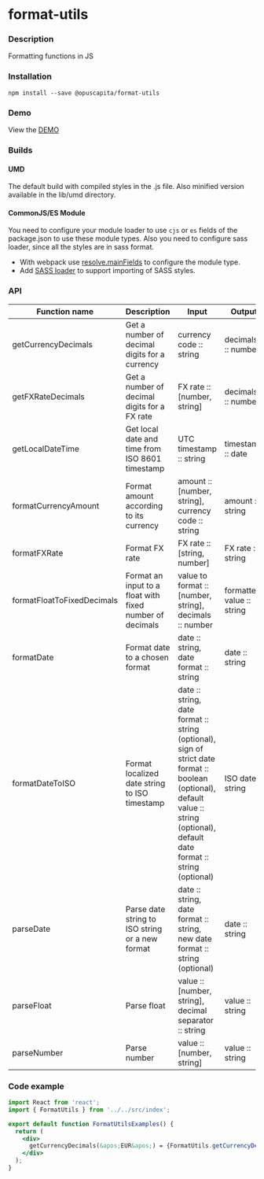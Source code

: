 # format-utils

### Description
Formatting functions in JS

### Installation
```
npm install --save @opuscapita/format-utils
```

### Demo
View the [DEMO](https://opuscapita.github.io/format-utils)

### Builds
#### UMD
The default build with compiled styles in the .js file. Also minified version available in the lib/umd directory.
#### CommonJS/ES Module
You need to configure your module loader to use `cjs` or `es` fields of the package.json to use these module types.
Also you need to configure sass loader, since all the styles are in sass format.
* With webpack use [resolve.mainFields](https://webpack.js.org/configuration/resolve/#resolve-mainfields) to configure the module type.
* Add [SASS loader](https://github.com/webpack-contrib/sass-loader) to support importing of SASS styles.

### API
| Function name            | Description                                     | Input                                   | Output             | 
| ------------------------ | ----------------------------------------------- | ----------------------------------------| ------------------ |
| getCurrencyDecimals      | Get a number of decimal digits for a currency   | currency code :: string                 | decimals :: number |
| getFXRateDecimals        | Get a number of decimal digits for a FX rate    | FX rate :: [number, string]             | decimals :: number |
| getLocalDateTime         | Get local date and time from ISO 8601 timestamp | UTC timestamp :: string                 | timestamp :: date  |
| formatCurrencyAmount     | Format amount according to its currency         | amount :: [number, string], currency code :: string | amount :: string |
| formatFXRate             | Format FX rate                                  | FX rate :: [string, number]             | FX rate :: string  |
| formatFloatToFixedDecimals | Format an input to a float with fixed number of decimals | value to format :: [number, string], decimals :: number | formatted value :: string |
| formatDate               | Format date to a chosen format                  | date :: string, date format :: string   | date :: string     |
| formatDateToISO          | Format localized date string to ISO timestamp   | date :: string, date format :: string (optional), sign of strict date format :: boolean (optional), default value :: string (optional), default date format :: string (optional) | ISO date :: string |
| parseDate                | Parse date string to ISO string or a new format | date :: string, date format :: string, new date format :: string (optional) | date :: string |
| parseFloat               | Parse float                                     | value :: [number, string], decimal separator :: string | value :: string |
| parseNumber              | Parse number                                    | value :: [number, string]               | value :: string    |

### Code example
```jsx
import React from 'react';
import { FormatUtils } from '../../src/index';

export default function FormatUtilsExamples() {
  return (
    <div>
      getCurrencyDecimals(&apos;EUR&apos;) = {FormatUtils.getCurrencyDecimals('EUR')}
    </div>
  );
}    
```